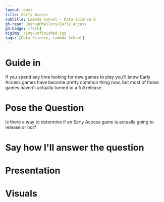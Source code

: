 ```yaml
---
layout: post
title: Early Access
subtitle: Lambda School - Data Science 9
gh-repo: JoshuaPMallory/Early_Access
gh-badge: [fork]
bigimg: /img/unfinished.jpg
tags: [Data Science, Lambda School]
---
```




# Guide in
If you spend any time looking for new games to play you'll know Early Access games have become pretty common thing now, but most of those games haven't actually turned to a full release. 





# Pose the Question
Is there a way to determine if an Early Access game is actually going to release or not?


# Say how I'll answer the question





# Presentation




# Visuals







